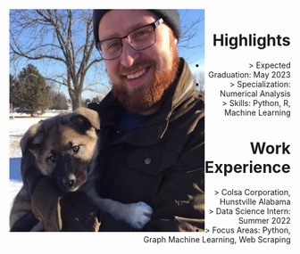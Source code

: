 <img align="left" width="350" height="400" src= "/assets/img/Eowyn.jpg">
<h1 style="text-align: right;">Highlights</h1>
<ul style = "text-align: right;">

<li>> Expected Graduation: May 2023</li>

<li>> Specialization: Numerical Analysis</li>

<li>> Skills: Python, R, Machine Learning</li>

</ul>    


<h1 style="text-align: right;">Work Experience</h1>
<ul style = "text-align: right;">

<li>> Colsa Corporation, Hunstville Alabama</li>

<li>> Data Science Intern: Summer 2022</li>

<li>> Focus Areas: Python, Graph Machine Learning, Web Scraping</li>

</ul>



